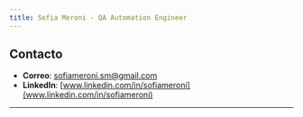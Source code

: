```yaml
---
title: Sofia Meroni - QA Automation Engineer
---
```


## Contacto
- **Correo**: [sofiameroni.sm@gmail.com](mailto:sofiameroni.sm@gmail.com)
- **LinkedIn**: [www.linkedin.com/in/sofiameroni](www.linkedin.com/in/sofiameroni)


---